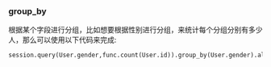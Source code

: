 ### group\_by

根据某个字段进行分组，比如想要根据性别进行分组，来统计每个分组分别有多少人，那么可以使用以下代码来完成:

```
session.query(User.gender,func.count(User.id)).group_by(User.gender).all()
```



